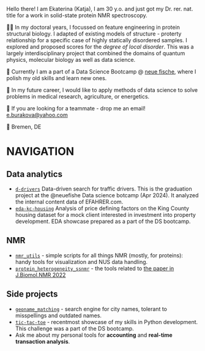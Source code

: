 Hello there! I am Ekaterina (Katja), I am 30 y.o. and just got my Dr. rer. nat. title for a work in solid-state protein NMR spectroscopy. 

👩‍🎓 In my doctoral years, I focussed on feature engineering in protein structural biology. I adapted of existing models of structure - proterty relationship for a specific case of highly statically disordered samples. 
I explored and proposed scores for the *degree of local disorder*. 
This was a largely interdisciplinary project that combined the domains of quantum physics, molecular biology as well as data science.

🐠 Currently I am a part of a Data Science Bootcamp @ [neue fische](https://github.com/neuefische), where I polish my old skills and learn new ones.  

🌱 In my future career, I would like to apply methods of data science to solve problems in medical research, agriculture, or energetics.

📨 If you are looking for a teammate - drop me an email! e.burakova@yahoo.com

📍 Bremen, DE

# NAVIGATION
## Data analytics
- [`d-drivers`](https://github.com/eburakova/d-drivers) Data-driven search for traffic drivers. This is the graduation project at the @neuefishe Data science botcamp (Apr 2024). It analyzed the internal content data of EFAHRER.com. 
- [`eda-kc-housing`](https://github.com/eburakova/eda-kc-housing) Analysis of price defining factors on the King County housing dataset for a mock client interested in investment into property development. EDA showcase prepared as a part of the DS bootcamp.
## NMR
- [`nmr_utils`](https://github.com/eburakova/nmr_utilities) - simple scripts for all things NMR (mostly, for proteins): handy tools for visualization and NUS data handling. 
- [`protein_heterogeneity_ssnmr`](https://github.com/eburakova/protein_heterogeneity_ssnmr) - the tools related to [the paper in J.Biomol.NMR 2022](https://doi.org/10.1007/s10858-019-00291-z)
## Side projects
- [`geoname_matching`](https://github.com/eburakova/geoname_matching) - search engine for city names, tolerant to misspellings and outdated names.
- [`tic-tac-toe`](https://github.com/eburakova/tic-tac-toe) - recentmost showcase of my skills in Python development. This challenge was a part of the DS bootcamp.
- Ask me about my personal tools for **accounting** and **real-time transaction analysis**. 

<!---
eburakova/eburakova is a ✨ special ✨ repository because its `README.md` (this file) appears on your GitHub profile.
You can click the Preview link to take a look at your changes.
--->
